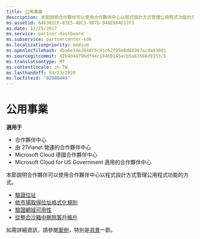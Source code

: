 ```yaml
---
title: 公用事業
description: 本節說明合作夥伴可以使用合作夥伴中心以程式設計方式管理公用程式功能的方式。
ms.assetid: 646301CF-83E5-4BC3-987D-948E984D17F3
ms.date: 12/15/2017
ms.service: partner-dashboard
ms.subservice: partnercenter-sdk
ms.localizationpriority: medium
ms.openlocfilehash: 4ba6e34e2048f5c91c62f95e8d88307acda83001
ms.sourcegitcommit: 42b4d44796df44c18460145acb5a63566d9153c5
ms.translationtype: MT
ms.contentlocale: zh-TW
ms.lasthandoff: 04/23/2020
ms.locfileid: "82088448"
---
```

# <a name="utilities"></a>公用事業

**適用于**

- 合作夥伴中心
- 由 21Vianet 營運的合作夥伴中心
- Microsoft Cloud 德國合作夥伴中心
- Microsoft Cloud for US Government 適用的合作夥伴中心

本節說明合作夥伴可以使用合作夥伴中心以程式設計方式管理公用程式功能的方式。

- [驗證位址](validate-an-address.md)
- [依市場取得位址格式化規則](get-market-specific-validation-data.md)
- [驗證網域可用性](verify-domain-availability.md)
- [從整合沙箱中刪除客戶帳戶](delete-a-customer-account-from-the-integration-sandbox.md)

如需詳細資訊，請參閱[案例](scenarios.md)，特別是[背景](scenarios.md#background)一節。